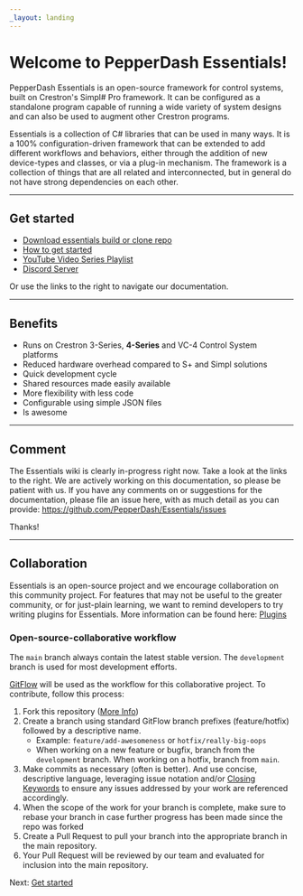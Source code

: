 ```yaml
---
_layout: landing
---
```


# Welcome to PepperDash Essentials!

PepperDash Essentials is an open-source framework for control systems, built on Crestron's Simpl# Pro framework. It can be configured as a standalone program capable of running a wide variety of system designs and can also be used to augment other Crestron programs.

Essentials is a collection of C# libraries that can be used in many ways. It is a 100% configuration-driven framework that can be extended to add different workflows and behaviors, either through the addition of new device-types and classes, or via a plug-in mechanism. The framework is a collection of things that are all related and interconnected, but in general do not have strong dependencies on each other.

---

## Get started

- [Download essentials build or clone repo](~/docs/Get-started.md)
- [How to get started](~/docs/Get-started.md)
- [YouTube Video Series Playlist](https://youtube.com/playlist?list=PLKOoNNwgPFZdV5wDEBDZxTHu1KROspaBu)
- [Discord Server](https://discord.gg/6Vh3ssDdPs)

Or use the links to the right to navigate our documentation.

---

## Benefits

- Runs on Crestron 3-Series, **4-Series** and VC-4 Control System platforms
- Reduced hardware overhead compared to S+ and Simpl solutions
- Quick development cycle
- Shared resources made easily available
- More flexibility with less code
- Configurable using simple JSON files
- Is awesome

---

## Comment

The Essentials wiki is clearly in-progress right now. Take a look at the links to the right. We are actively working on this documentation, so please be patient with us. If you have any comments on or suggestions for the documentation, please file an issue here, with as much detail as you can provide: <https://github.com/PepperDash/Essentials/issues>

Thanks!

---

## Collaboration

Essentials is an open-source project and we encourage collaboration on this community project. For features that may not be useful to the greater community, or for just-plain learning, we want to remind developers to try writing plugins for Essentials. More information can be found here: [Plugins](~/docs/Plugins.md)

### Open-source-collaborative workflow

The `main` branch always contain the latest stable version. The `development` branch is used for most development efforts.

[GitFlow](https://nvie.com/posts/a-successful-git-branching-model/) will be used as the workflow for this collaborative project. To contribute, follow this process:

1. Fork this repository ([More Info](https://help.github.com/en/github/collaborating-with-issues-and-pull-requests/working-with-forks))
2. Create a branch using standard GitFlow branch prefixes (feature/hotfix) followed by a descriptive name.
   - Example: `feature/add-awesomeness` or `hotfix/really-big-oops`
   - When working on a new feature or bugfix, branch from the `development` branch. When working on a hotfix, branch from `main`.
3. Make commits as necessary (often is better). And use concise, descriptive language, leveraging issue notation and/or [Closing Keywords](https://help.github.com/articles/closing-issues-using-keywords) to ensure any issues addressed by your work are referenced accordingly.
4. When the scope of the work for your branch is complete, make sure to rebase your branch in case further progress has been made since the repo was forked
5. Create a Pull Request to pull your branch into the appropriate branch in the main repository.
6. Your Pull Request will be reviewed by our team and evaluated for inclusion into the main repository.

Next: [Get started](~/docs/Get-started.md)
